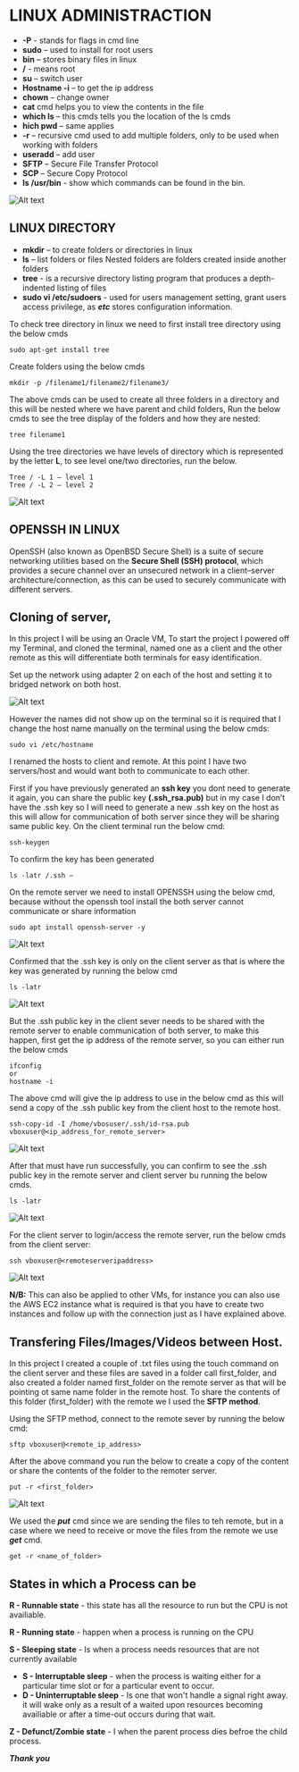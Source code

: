 # LINUX ADMINISTRACTION

* **-P** - stands for flags in cmd line 
* **sudo** – used to install for root users
* **bin** – stores binary files in linux 
* **/** - means root 
* **su** – switch user 
* **Hostname -i** – to get the ip address 
* **chown** – change owner
* **cat** cmd helps you to view the contents in the file
* **which ls** – this cmds tells you the location of the ls cmds
* **hich pwd** – same applies
* **-r** – recursive cmd used to add multiple folders, only to be used when working with folders
* **useradd** – add user
* **SFTP** – Secure File Transfer Protocol
* **SCP** – Secure Copy Protocol
* **ls /usr/bin** - show which commands can be found in the bin.

![Alt text](image-9.png)

## LINUX DIRECTORY
* **mkdir** – to create folders or directories in linux 
* **ls** – list folders or files 
Nested folders are folders created inside another folders 
* **tree** - is a recursive directory listing program that produces a depth-indented listing of files
* **sudo vi /etc/sudoers** - used for users management setting, grant users access privilege, as **_etc_** stores configuration information.

To check tree directory in linux we need to first install tree directory using the below cmds

`sudo apt-get install tree`

Create folders using the below cmds

`mkdir -p /filename1/filename2/filename3/`

The above cmds can be used to create all three folders in a directory and this will be nested where we have parent and child folders, 
Run the below cmds to see the tree display of the folders and how they are nested:

`tree filename1`

Using the tree directories we have levels of directory which is represented by the letter **L**, to see level one/two directories, run the below.
```
Tree / -L 1 – level 1
Tree / -L 2 – level 2
```
![Alt text](image.png)

## OPENSSH IN LINUX
OpenSSH (also known as OpenBSD Secure Shell) is a suite of secure networking utilities based on the **Secure Shell (SSH) protocol**, which provides a secure channel over an unsecured network in a client–server architecture/connection, as this can be used to securely communicate with different servers.

## Cloning of server, 

In this project I will be using an Oracle VM, 
To start the project I powered off my Terminal, and cloned the terminal, named one as a client and the other remote as this will differentiate both terminals for easy identification.

Set up the network using adapter 2 on each of the host and setting it to bridged network on both host.

![Alt text](image-1.png)

However the names did not show up on the terminal so it is required that I change the host name manually on the terminal using the below cmds:

`sudo vi /etc/hostname`

I renamed the hosts to client and remote.
At this point I have two servers/host and would want both to communicate to each other.

First if you have previously generated an **ssh key** you dont need to generate it again, you can share the public key **(.ssh_rsa.pub)** but in my case I don’t have the .ssh key so I will need to generate a new .ssh key on the host as this will allow for communication of both server since they will be sharing same public key.
On the client terminal run the below cmd:

`ssh-keygen`

To confirm the key has been generated 

`ls -latr /.ssh –`

On the remote server we need to install OPENSSH using the below cmd, because without the openssh tool install the both server cannot communicate or share information

`sudo apt install openssh-server -y`

![Alt text](image-2.png)

Confirmed that the .ssh key is only on the client server as that is where the key was generated by running the below cmd

`ls -latr`

![Alt text](image-3.png)

But the .ssh public key in the client sever needs to be shared with the remote server to enable communication of both server, to make this happen, first get the ip address of the remote server, so you can either run the below cmds
```
ifconfig
or
hostname -i
```
The above cmd will give the ip address to use in the below cmd as this will send a copy of the .ssh public key from the client host to the remote host.

`ssh-copy-id -I /home/vbosuser/.ssh/id-rsa.pub vboxuser@<ip_address_for_remote_server>`

![Alt text](image-5.png)

After that must have run successfully, you can confirm to see the .ssh public key in the remote server and client server bu running the below cmds.

`ls -latr`

![Alt text](image-4.png)

For the client server to login/access the remote server, run the below cmds from the client server:

`ssh vboxuser@<remoteserveripaddress>`

![Alt text](image-6.png)

**N/B:** This can also be applied to other VMs, for instance you can also use the AWS EC2 instance what is required is that you have to create two instances and follow up with the connection just as I have explained above. 

## Transfering Files/Images/Videos between Host.
In this project I created a couple of .txt files using the touch command on the client server and these files are saved in a folder call first_folder, and also created a folder named first_folder on the remote server as that will be pointing ot same name folder in the remote host.
To share the contents of this folder (first_folder) with the remote we I used the **SFTP method**.

Using the SFTP method, connect to the remote sever by running the below cmd:

`sftp vboxuser@<remote_ip_address>`

After the above command you run the below to create a copy of the content or share the contents of the folder to the remoter server.

`put -r <first_folder>`

![Alt text](image-8.png)

We used the **_put_** cmd since we are sending the files to teh remote, but in a case where we need to receive or move the files from the remote we use **_get_** cmd.

`get -r <name_of_folder>`

## States in which a Process can be
**R - Runnable state** - this state has all the resource to run but the CPU is not availiable.

**R - Running state** - happen when a process is running on the CPU

**S - Sleeping state** - Is when a process needs resources that are not currently available
* **S - Interruptable sleep** - when the process is waiting either for a particular time slot or for a particular event to occur.
* **D - Uninterruptable sleep** - Is one that won't handle a signal right away. it will wake only as a result of a waited upon resources becoming availiable or after a time-out occurs during that wait.

**Z - Defunct/Zombie state** - I when the parent process dies befroe the child process.


**_Thank you_**